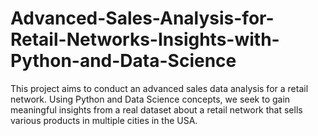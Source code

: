 # Advanced-Sales-Analysis-for-Retail-Networks-Insights-with-Python-and-Data-Science
This project aims to conduct an advanced sales data analysis for a retail network. Using Python and Data Science concepts, we seek to gain meaningful insights from a real dataset about a retail network that sells various products in multiple cities in the USA.
